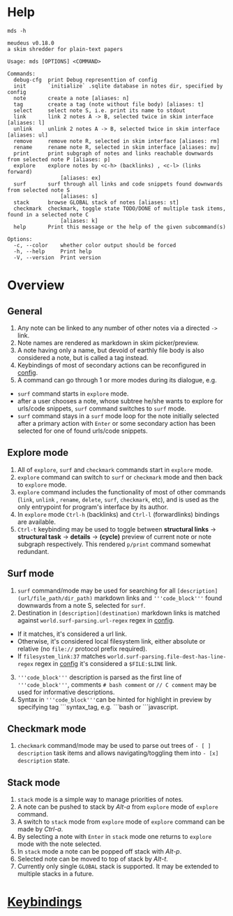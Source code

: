 # Help

  

  ```
  mds -h
  ```

  ```
  meudeus v0.18.0
  a skim shredder for plain-text papers

  Usage: mds [OPTIONS] <COMMAND>

  Commands:
    debug-cfg  print Debug representtion of config
    init       `initialize` .sqlite database in notes dir, specified by config
    note       create a note [aliases: n]
    tag        create a tag (note without file body) [aliases: t]
    select     select note S, i.e. print its name to stdout
    link       link 2 notes A -> B, selected twice in skim interface [aliases: l]
    unlink     unlink 2 notes A -> B, selected twice in skim interface [aliases: ul]
    remove     remove note R, selected in skim interface [aliases: rm]
    rename     rename note R, selected in skim interface [aliases: mv]
    print      print subgraph of notes and links reachable downwards from selected note P [aliases: p]
    explore    explore notes by <c-h> (backlinks) , <c-l> (links forward) 
                   [aliases: ex]
    surf       surf through all links and code snippets found downwards from selected note S
                   [aliases: s]
    stack      browse GLOBAL stack of notes [aliases: st]
    checkmark  checkmark, toggle state TODO/DONE of multiple task items, found in a selected note C
                   [aliases: k]
    help       Print this message or the help of the given subcommand(s)

  Options:
    -c, --color    whether color output should be forced
    -h, --help     Print help
    -V, --version  Print version
  ```

# Overview

## General

1. Any note can be linked to any number of other notes via a directed `->` link. 
2. Note names are rendered as markdown in skim picker/preview.
3. A note having only a name, but devoid of earthly file body is also considered a note, but is called a tag instead.
4. Keybindings of most of secondary actions can be reconfigured in [config](./config.kdl). 
5. A command can go through 1 or more modes during its dialogue, e.g. 
  - `surf` command starts in `explore` mode.
  - after a user chooses a note, whose subtree he/she wants to explore for urls/code snippets, `surf` command switches to `surf` mode.
  - `surf` command stays in a `surf` mode loop for the note initially selected after a primary action with `Enter` or some secondary action has been selected for one of found urls/code snippets.

## Explore mode

1. All of `explore`, `surf` and `checkmark` commands start in `explore` mode.
2. `explore` command can switch to `surf` or `checkmark` mode and then back to `explore` mode. 
3. `explore` command includes the functionality of most of other commands (`link`, `unlink` , `rename`, `delete`, `surf`, `checkmark`, etc), and is used as the only entrypoint for program's interface by its author.
4. In `explore` mode ` Ctrl-h ` (backlinks) and ` Ctrl-l ` (forwardlinks) bindings are available.
5. ` Ctrl-t ` keybinding may be used to toggle 
  between **structural links** -> **structural task** -> **details** -> **(cycle)** preview of current note or 
  note subgraph respectively. This rendered `p/print` command somewhat redundant. 

## Surf mode

1. `surf` command/mode may be used for searching for all `[description](url/file_path/dir_path)` markdown links and `'''code_block'''` found downwards from a note S, selected for `surf`.
2. Destination in `[description](destination)` markdown links is matched against `world.surf-parsing.url-regex` regex in [config](./config.kdl). 
  - If it matches, it's considered a url link. 
  - Otherwise, it's considered local filesystem link, either absolute or relative (no `file://` protocol prefix required).   
  - If `filesystem_link:37` matches `world.surf-parsing.file-dest-has-line-regex` regex in [config](./config.kdl) it's considered a `$FILE:$LINE` link. 
3. `'''code_block'''` description is parsed as the first line of `'''code_block'''`, comments `# bash comment` or `// C comment` may be used for informative descriptions.
4. Syntax in `'''code_block'''`can be hinted for highlight in preview by specifying tag \`\`\`syntax_tag, e.g. \`\`\`bash or \`\`\`javascript.

## Checkmark mode

1. `checkmark` command/mode may be used to parse out trees of `- [ ] description` task items and allows navigating/toggling them into `- [x] description` state.

## Stack mode 

1. `stack` mode is a simple way to manage priorities of notes. 
2. A note can be pushed to stack by *Alt-a* from `explore` mode of `explore` command. 
3. A switch to `stack` mode from `explore` mode of `explore` command can be made by *Ctrl-a*.
4. By selecting a note with `Enter` in `stack` mode one returns to `explore` mode with the note selected.
5. In `stack` mode a note can be popped off stack with *Alt-p*.
6. Selected note can be moved to top of stack by *Alt-t*.
7. Currently only single `GLOBAL` stack is supported. It may be extended to multiple stacks in a future.

# [Keybindings](./KEYBINDINGS.md)
